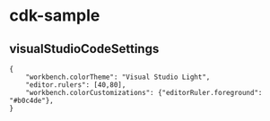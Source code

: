 # cdk-sample
## visualStudioCodeSettings
```shell
{
    "workbench.colorTheme": "Visual Studio Light",
    "editor.rulers": [40,80],
    "workbench.colorCustomizations": {"editorRuler.foreground": "#b0c4de"},
}
```
